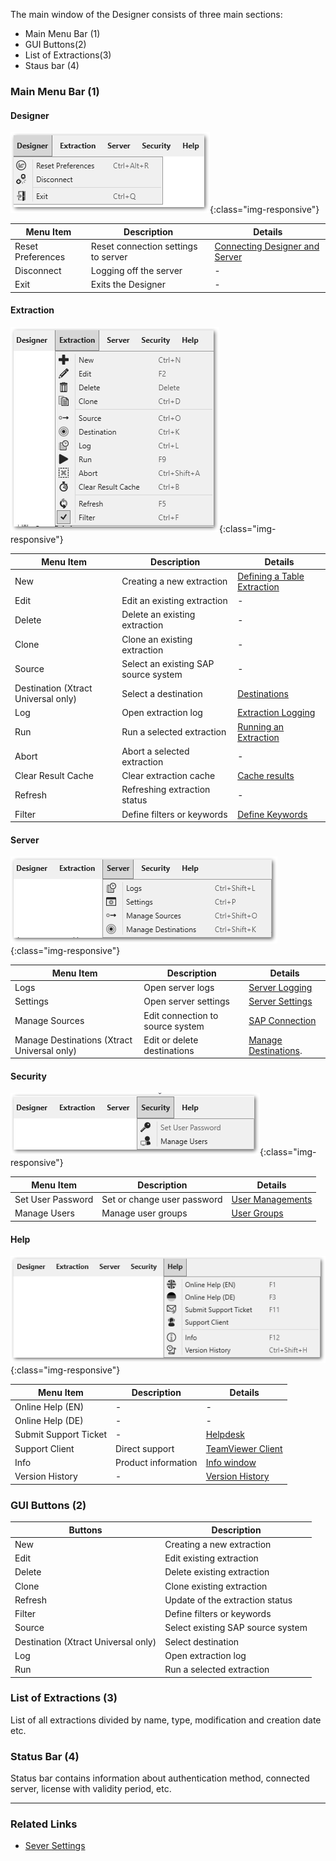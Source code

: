 
The main window of the Designer consists of three main sections:
- Main Menu Bar (1)
- GUI Buttons(2)
- List of Extractions(3)
- Staus bar (4)

### Main Menu Bar (1)

#### Designer

![menueleiste_designer](/img/content/xu/menueleiste_designer.png){:class="img-responsive"}

Menu Item |Description | Details
------------ | ------------ | -------------
Reset Preferences  | Reset connection settings to server | [Connecting Designer and Server](../getting-started/connect-designer-with-server)
Disconnect | Logging off the server | -
Exit | Exits the Designer | -

#### Extraction

![menueleiste_extraction](/img/content/xu/menueleiste_extraction.png){:class="img-responsive"}

Menu Item | Description | Details
------------ | ------------ | -------------
New  | Creating a new extraction | [Defining a Table Extraction](../getting-started/define-a-table-extraction)
Edit | Edit an existing extraction | -
Delete | Delete an existing extraction | -
Clone | Clone an existing extraction | -
Source | Select an existing SAP source system | -
Destination (Xtract Universal only)| Select a destination | [Destinations](https://help.theobald-software.com/en/xtract-universal/destinations)
Log | Open extraction log | [Extraction Logging](../logging/extraction-logging)
Run  | Run a selected extraction | [Running an Extraction](../getting-started/run-an-extraction)
Abort | Abort a selected extraction | -
Clear Result Cache | Clear extraction cache | [Cache results](../getting-started/general-settings#misc-tab)
Refresh | Refreshing extraction status | -
Filter | Define filters or keywords |  [Define Keywords](../getting-started/general-settings#misc-tab)

#### Server

![menueleiste_server](/img/content/xu/menueleiste_server.png){:class="img-responsive"}

Menu Item | Description | Details
------------ | ------------ | -------------
Logs  | Open server logs | [Server Logging](../logging/server-logging)
Settings | Open server settings | [Server Settings](../server/server-settings)
Manage Sources | Edit connection to source system | [SAP Connection](../introduction/sap-connection)
Manage Destinations (Xtract Universal only) | Edit or delete destinations | [Manage Destinations](https://help.theobald-software.com/en/xtract-universal/xu-destinations/managing-destinations).

#### Security

![menueleiste_security](/img/content/xu/menueleiste_security.png){:class="img-responsive"}

Menu Item | Description  | Details
------------ | ------------ | -------------
Set User Password  | Set or change user password  | [User Managements](../security/user-management#user)
Manage Users | Manage user groups | [User Groups](../security/user-management#user-groups)

#### Help

![menueleiste_help](/img/content/xu/menueleiste_help.png){:class="img-responsive"}

Menu Item | Description | Details
------------ | ------------ | -------------
Online Help (EN) | <!-----> - <!-----> | <!-----> - <!-----> 
Online Help (DE) | - | -
Submit Support Ticket | - | [Helpdesk](https://support.theobald-software.com/helpdesk/User/Register)
Support Client | Direct support | [TeamViewer Client](https://get.teamviewer.com/theobaldsoftware)
Info | Product information | [Info window](../introduction/license#about-xtract-universal---info-window)
Version History | - | [Version History](https://kb.theobald-software.com/version-history)

### GUI Buttons (2)

Buttons | Description 
------------ | ------------ 
New | Creating a new extraction 
Edit |  Edit existing extraction |
Delete |  Delete existing extraction  |
Clone |  Clone existing extraction  |
Refresh | Update of the extraction status  |
Filter |  Define filters or keywords |
Source|  Select existing SAP source system  |
Destination (Xtract Universal only) | Select destination  |
Log | Open extraction log  |
Run  | Run a selected extraction  | 


### List of Extractions (3)
List of all extractions divided by name, type, modification and creation date etc.


### Status Bar (4)
Status bar contains information about authentication method, connected server, license with validity period, etc.


*****
### Related Links
- [Sever Settings](../server)



